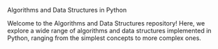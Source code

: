 Algorithms and Data Structures in Python

Welcome to the Algorithms and Data Structures repository! Here, we explore a wide range of algorithms and data structures implemented in Python, ranging from the simplest concepts to more complex ones.
